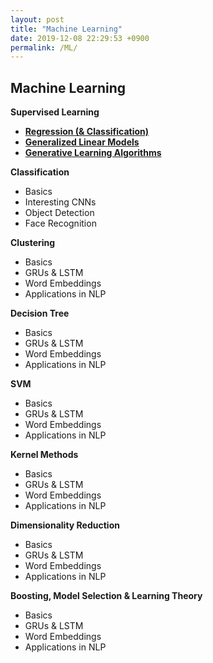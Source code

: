 ```yaml
---
layout: post
title: "Machine Learning"
date: 2019-12-08 22:29:53 +0900
permalink: /ML/
---
```


## Machine Learning

**Supervised Learning**

- **<a></a>[Regression (& Classification)](/ML/Regression/)**  
- **<a></a>[Generalized Linear Models](/ML/GLM/)**
- **<a></a>[Generative Learning Algorithms](/ML/GDA/)**

**Classification**

- Basics
- Interesting CNNs
- Object Detection
- Face Recognition

**Clustering**

- Basics
- GRUs & LSTM
- Word Embeddings
- Applications in NLP

**Decision Tree**

- Basics
- GRUs & LSTM
- Word Embeddings
- Applications in NLP

**SVM**

- Basics
- GRUs & LSTM
- Word Embeddings
- Applications in NLP

**Kernel Methods**

- Basics
- GRUs & LSTM
- Word Embeddings
- Applications in NLP

**Dimensionality Reduction**

- Basics
- GRUs & LSTM
- Word Embeddings
- Applications in NLP

**Boosting, Model Selection & Learning Theory**

- Basics
- GRUs & LSTM
- Word Embeddings
- Applications in NLP